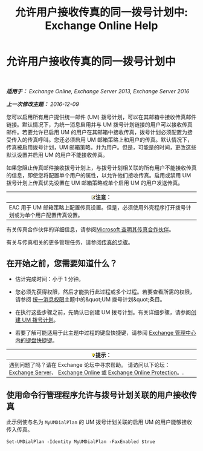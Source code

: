 ﻿---
title: '允许用户接收传真的同一拨号计划中: Exchange Online Help'
TOCTitle: 允许用户接收传真的同一拨号计划中
ms:assetid: cb245028-0b86-4171-879e-934dd35fa626
ms:mtpsurl: https://technet.microsoft.com/zh-cn/library/Bb124557(v=EXCHG.150)
ms:contentKeyID: 52061468
ms.date: 05/23/2018
mtps_version: v=EXCHG.150
ms.translationtype: MT
---

# 允许用户接收传真的同一拨号计划中

 

_**适用于：** Exchange Online, Exchange Server 2013, Exchange Server 2016_

_**上一次修改主题：** 2016-12-09_

您可以启用所有用户提供统一邮件 (UM) 拨号计划，可以在其邮箱中接收传真邮件链接。默认情况下，为统一消息启用并与 UM 拨号计划链接的用户可以接收传真邮件。若要允许已启用 UM 的用户在其邮箱中接收传真，拨号计划必须配置为接受传入的传真呼叫。您还必须启用 UM 邮箱策略上和用户的传真。默认情况下，传真被启用拨号计划，UM 邮箱策略，并为用户。但是，可能是的时间，更改这些默认设置并启用 UM 的用户不能接收传真。

如果您阻止传真邮件接收拨号计划上，与拨号计划相关联的所有用户不能接收传真的信息，即使您将配置单个用户的属性，以允许他们接收传真。启用或禁用 UM 拨号计划上传真优先设置在 UM 邮箱策略或单个启用 UM 的用户发送传真。

<table>
<thead>
<tr class="header">
<th><img src="images/Bb124558.note(EXCHG.150).gif" title="注意" alt="注意" />注意：</th>
</tr>
</thead>
<tbody>
<tr class="odd">
<td>EAC 用于 UM 邮箱策略上配置传真设置。但是，必须使用外壳程序打开拨号计划或为单个用户配置传真设置。</td>
</tr>
</tbody>
</table>


有关传真合作伙伴的详细信息，请参阅[Microsoft 查明其传真合作伙伴](https://go.microsoft.com/fwlink/?linkid=190238)。

有关与传真相关的更多管理任务，请参阅[传真的步骤](faxing-procedures-exchange-2013-help.md)。

## 在开始之前，您需要知道什么？

  - 估计完成时间：小于 1 分钟。

  - 您必须先获得权限，然后才能执行此过程或多个过程。若要查看所需的权限，请参阅 [统一消息权限](unified-messaging-permissions-exchange-2013-help.md)主题中的\&quot;UM 拨号计划\&quot;条目。

  - 在执行这些步骤之前，先确认已创建 UM 拨号计划。有关详细步骤，请参阅[创建 UM 拨号计划](create-a-um-dial-plan-exchange-2013-help.md)。

  - 若要了解可能适用于此主题中过程的键盘快捷键，请参阅 [Exchange 管理中心内的键盘快捷键](keyboard-shortcuts-in-the-exchange-admin-center-exchange-online-protection-help.md)。

<table>
<thead>
<tr class="header">
<th><img src="images/Bb124558.tip(EXCHG.150).gif" title="提示" alt="提示" />提示：</th>
</tr>
</thead>
<tbody>
<tr class="odd">
<td>遇到问题了吗？请在 Exchange 论坛中寻求帮助。 请访问以下论坛：<a href="https://go.microsoft.com/fwlink/p/?linkid=60612">Exchange Server</a>、 <a href="https://go.microsoft.com/fwlink/p/?linkid=267542">Exchange Online</a> 或 <a href="https://go.microsoft.com/fwlink/p/?linkid=285351">Exchange Online Protection</a>。.</td>
</tr>
</tbody>
</table>


## 使用命令行管理程序允许与拨号计划关联的用户接收传真

此示例使与名为 `MyUMDialPlan` 的 UM 拨号计划关联的启用 UM 的用户能够接收传入传真。

    Set-UMDialPlan -Identity MyUMDialPlan -FaxEnabled $true

